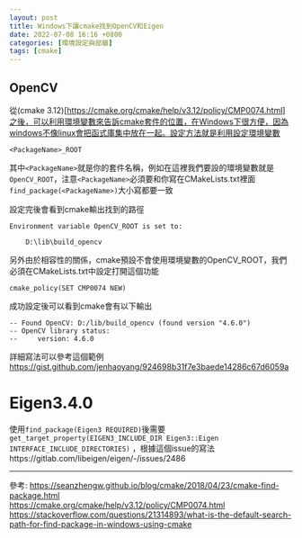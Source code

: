 ```yaml
---
layout: post
title: Windows下讓cmake找到OpenCV和Eigen
date: 2022-07-08 16:16 +0800
categories: [環境設定與部屬]
tags: [cmake]  
---
```


## OpenCV
從(cmake 3.12)[https://cmake.org/cmake/help/v3.12/policy/CMP0074.html]之後，可以利用環境變數來告訴cmake套件的位置，在Windows下很方便，因為windows不像linux會把函式庫集中放在一起。設定方法就是利用設定環境變數
```
<PackageName>_ROOT
```
其中`<PackageName>`就是你的套件名稱，例如在這裡我們要設的環境變數就是`OpenCV_ROOT`，注意`<PackageName>`必須要和你寫在CMakeLists.txt裡面`find_package(<PackageName>)`大小寫都要一致

設定完後會看到cmake輸出找到的路徑
```
Environment variable OpenCV_ROOT is set to:

    D:\lib\build_opencv
```
另外由於相容性的關係，cmake預設不會使用環境變數的OpenCV_ROOT，我們必須在CMakeLists.txt中設定打開這個功能
```
cmake_policy(SET CMP0074 NEW)
```

成功設定後可以看到cmake會有以下輸出
```
-- Found OpenCV: D:/lib/build_opencv (found version "4.6.0")
-- OpenCV library status:
--     version: 4.6.0
```

詳細寫法可以參考這個範例
https://gist.github.com/jenhaoyang/924698b31f7e3baede14286c67d6059a

# Eigen3.4.0
使用`find_package(Eigen3 REQUIRED)`後需要`get_target_property(EIGEN3_INCLUDE_DIR Eigen3::Eigen INTERFACE_INCLUDE_DIRECTORIES)`
，根據這個issue的寫法https://gitlab.com/libeigen/eigen/-/issues/2486

---
參考:
https://seanzhengw.github.io/blog/cmake/2018/04/23/cmake-find-package.html  
https://cmake.org/cmake/help/v3.12/policy/CMP0074.html  
https://stackoverflow.com/questions/21314893/what-is-the-default-search-path-for-find-package-in-windows-using-cmake  